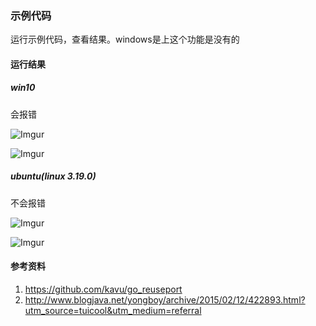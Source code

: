 ### 示例代码
运行示例代码，查看结果。windows是上这个功能是没有的

#### 运行结果
##### win10
会报错

![Imgur](http://i.imgur.com/VVusg6r.png)

![Imgur](http://i.imgur.com/BVvH9Ry.png)

##### ubuntu(linux 3.19.0)
不会报错

![Imgur](http://i.imgur.com/Wu0uI1Q.png)

![Imgur](http://i.imgur.com/4m7TmiU.png)

#### 参考资料
1. https://github.com/kavu/go_reuseport
2. http://www.blogjava.net/yongboy/archive/2015/02/12/422893.html?utm_source=tuicool&utm_medium=referral